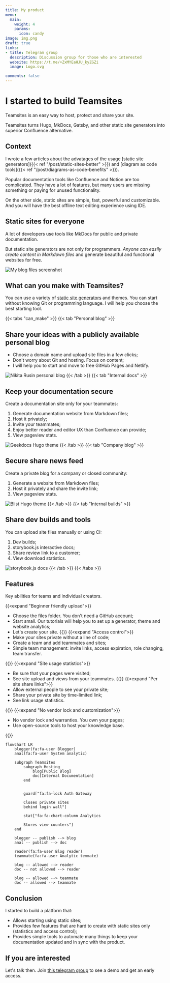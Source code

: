 ```yaml
---
title: My product
menu:
  main:
    weight: 4
    params:
      icon: candy
image: img.png
draft: true
links:
- title: Telegram group
  description: Discussion group for those who are interested
  website: https://t.me/+ZxMYEaHJU_kyZGZi
  image: Logo.svg

comments: false
---
```


# I started to build Teamsites

Teamsites is an easy way to host, protect and share your site.

Teamsites turns Hugo, MkDocs, Gatsby, and other static site generators into superior Confluence alternative.

## Context

I wrote a few articles about the advatages of the usage [static site generators]({{< ref "/post/static-sites-better" >}}) and [diagram as code tools]({{< ref "/post/diagrams-as-code-benefits" >}}).

Popular documentation tools like Confluence and Notion are too complicated.
They have a lot of features, but many users are missing something or paying for unused functionality.

On the other side, static sites are simple, fast, powerful and customizable.
And you will have the best offline text editing experience using IDE.

## Static sites for everyone

A lot of developers use tools like MkDocs for public and private documentation.

But static site generators are not only for programmers.
*Anyone can easily create content in Markdown files* and generate beautiful and functional websites for free.

![My blog files screenshot](markdown.png)

## What can you make with Teamsites?

You can use a variety of [static site generators](https://jamstack.org/generators/) and themes.
You can start without knowing Git or programming language.
I will help you choose the best starting tool.

{{< tabs "can_make" >}}
{{< tab "Personal blog" >}}

## Share your ideas with a publicly available personal blog

- Choose a domain name and upload site files in a few clicks;
- Don't worry about Git and hosting. Focus on content;
- I will help you to start and move to free GitHub Pages and Netlify.

![Nikita Rusin personal blog](can_do_personal_blog.png)
{{< /tab >}}
{{< tab "Internal docs" >}}

## Keep your documentation secure

Create a documentation site only for your teammates:

1. Generate documentation website from Markdown files;
2. Host it privately;
3. Invite your teammates;
4. Enjoy better reader and editor UX than Confluence can provide;
5. View pageview stats.

![Geekdocs Hugo theme](can_do_documentation.png)
{{< /tab >}}
{{< tab "Company blog" >}}

## Secure share news feed

Create a private blog for a company or closed community:

1. Generate a website from Markdown files;
2. Host it privately and share the invite link;
3. View pageview stats.

![Blist Hugo theme](can_do_company_blog.png)
{{< /tab >}}
{{< tab "Internal builds" >}}

## Share dev builds and tools

You can upload site files manually or using CI:

1. Dev builds;
2. storybook.js interactive docs;
3. Share review link to a customer;
4. View download statistics.

![storybook.js docs](can_do_dev_builds.png)
{{< /tab >}}
{{< /tabs >}}

## Features

Key abilities for teams and individual creators.

{{<expand "Beginner friendly upload">}}

- Choose the files folder. You don't need a GitHub account;
- Start small. Our tutorials will help you to set up a generator, theme and website analytics;
- Let's create your site.
  {{</expand>}}
  {{<expand "Access control">}}
- Make your sites private without a line of code;
- Create a team and add teammates and sites;
- Simple team management: invite links, access expiration, role changing, team transfer.

[//]: # (TODO login screenshot)

[//]: # (TODO entity diagram: team, teammate, site, role, access &#40;&#41;)

[//]: # (TODO teams screenshot)
{{</expand>}}
{{<expand "Site usage statistics">}}

[//]: # (TODO graph screenshot)

- Be sure that your pages were visited;
- See site upload and views from your teammates.
  {{</expand>}}
  {{<expand "Per site share links">}}
- Allow external people to see your private site;
- Share your private site by time-limited link;
- See link usage statistics.

[//]: # (TODO create link screenshot)
{{</expand>}}
{{<expand "No vendor lock and customization">}}

- No vendor lock and warranties. You own your pages;
- Use open-source tools to host your knowledge base.

{{</expand>}}

```mermaid
flowchart LR
    blogger(fa:fa-user Blogger)
    anal(fa:fa-user System analytic)

    subgraph Teamsites
        subgraph Hosting
            blog[Public Blog]
            doc[Internal Documentation]
        end
        
        
        guard["fa:fa-lock Auth Gateway
        
        Closes private sites 
        behind login wall"]

        stat["fa:fa-chart-column Analytics
        
        Stores view counters"]
    end

    blogger -- publish --> blog
    anal -- publish --> doc

    reader(fa:fa-user Blog reader)
    teammate(fa:fa-user Analytic temmate)

    blog -- allowed --> reader
    doc -- not allowed --> reader

    blog -- allowed --> teammate
    doc -- allowed --> teammate
```

## Conclusion

I started to build a platform that:

- Allows starting using static sites;
- Provides few features that are hard to create with static sites only (statistics and access control);
- Provides simple tools to automate many things to keep your documentation updated and in sync with the product.

## If you are interested

Let's talk then. Join [this telegram group](https://t.me/+ZxMYEaHJU_kyZGZi) to see a demo and get an early access.
